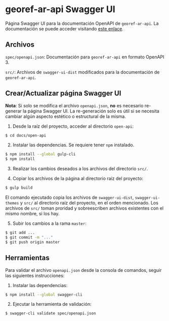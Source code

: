 # georef-ar-api Swagger UI

Página Swagger UI para la documentación OpenAPI de `georef-ar-api`. La documentación se puede acceder visitando [este enlace](https://datosgobar.github.io/georef-ar-api/open-api).

## Archivos

`spec/openapi.json`: Documentación para `georef-ar-api` en formato OpenAPI 3.

`src/`: Archivos de `swagger-ui-dist` modificados para la documentación de `georef-ar-api`.

## Crear/Actualizar página Swagger UI

**Nota**: Si solo se modifica el archivo `openapi.json`, **no** es necesario re-generar la página Swagger UI. La re-generación solo es útil si se necesita cambiar algún aspecto estético o estructural de la misma.

1. Desde la raíz del proyecto, acceder al directorio `open-api`:
```bash
$ cd docs/open-api
```

2. Instalar las dependencias. Se requiere tener `npm` instalado.
```bash
$ npm install --global gulp-cli
$ npm install
```

3. Realizar los cambios deseados a los archivos del directorio `src/`.

4. Copiar los archivos de la página al directorio raíz del proyecto:
```bash
$ gulp build
```
El comando ejecutado copia los archivos de `swagger-ui-dist`, `swagger-ui-themes` y `src/` al directorio raíz del proyecto, en el orden mencionado. Los archivos de `src/` toman proridad y sobreescriben archivos existentes con el mismo nombre, si los hay.

5. Subir los cambios a la rama `master`:
```bash
$ git add ...
$ git commit -m "..."
$ git push origin master
```

## Herramientas

Para validar el archivo `openapi.json` desde la consola de comandos, seguir las siguientes instrucciones:

1. Instalar las dependencias:
```bash
$ npm install --global swagger-cli
```

2. Ejecutar la herramienta de validación:
```
$ swagger-cli validate spec/openapi.json
```
